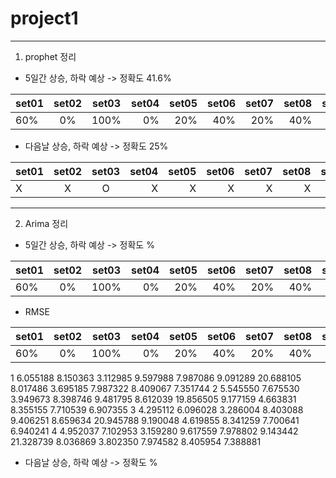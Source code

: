 # project1

------------------------------------------------

1. prophet 정리  

  - 5일간 상승, 하락 예상 -> 정확도 41.6%
  
| set01 | set02 | set03 | set04 |  set05 | set06 | set07 | set08 | set09 | set10 | set11 | set12 |   
| ---------- | :---------:| :----------: | ----------: |  ----------: | ----------: | ----------: | ----------: | ----------: | ----------: | ----------: | ----------: |
| 60% | 0% | 100% | 0% | 20% | 40% | 20% | 40% | 20% | 60% | 100% | 40% |  

  - 다음날 상승, 하락 예상 -> 정확도 25%

| set01 | set02 | set03 | set04 |  set05 | set06 | set07 | set08 | set09 | set10 | set11 | set12 |   
| ---------- | :---------:| :----------: | ----------: |  ----------: | ----------: | ----------: | ----------: | ----------: | ----------: | ----------: | ----------: |
| X | X | O | X | X | X | X | X | X | O | O | X |

-----------------------------------------------

2. Arima 정리

  - 5일간 상승, 하락 예상 -> 정확도 %
  
| set01 | set02 | set03 | set04 |  set05 | set06 | set07 | set08 | set09 | set10 | set11 | set12 |   
| ---------- | :---------:| :----------: | ----------: |  ----------: | ----------: | ----------: | ----------: | ----------: | ----------: | ----------: | ----------: |
| 60% | 0% | 100% | 0% | 20% | 40% | 20% | 40% | 20% | 60% | 100% | 40% | 
  
  - RMSE
  
  | set01 | set02 | set03 | set04 |  set05 | set06 | set07 | set08 | set09 | set10 | set11 | set12 |   
| ---------- | :---------:| :----------: | ----------: |  ----------: | ----------: | ----------: | ----------: | ----------: | ----------: | ----------: | ----------: |
| 60% | 0% | 100% | 0% | 20% | 40% | 20% | 40% | 20% | 60% | 100% | 40% | 
  
  
  1	6.055188	8.150363	3.112985	9.597988	7.987086	9.091289	20.688105	8.017486	3.695185	7.987322	8.409067	7.351744
2	5.545550	7.675530	3.949673	8.398746	9.481795	8.612039	19.856505	9.177159	4.663831	8.355155	7.710539	6.907355
3	4.295112	6.096028	3.286004	8.403088	9.406251	8.659634	20.945788	9.190048	4.619855	8.341259	7.700641	6.940241
4	4.952037	7.102953	3.159280	9.617559	7.978802	9.143442	21.328739	8.036869	3.802350	7.974582	8.405954	7.388881
  
  
  
  - 다음날 상승, 하락 예상 -> 정확도 %
